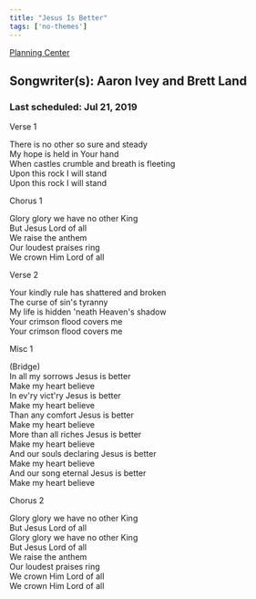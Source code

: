 ```yaml
---
title: "Jesus Is Better"
tags: ['no-themes']
---
```


[Planning Center](https://services.planningcenteronline.com/songs/16087387)

## Songwriter(s): Aaron Ivey and Brett Land
### Last scheduled: Jul 21, 2019          

Verse 1  
  
There is no other so sure and steady  
My hope is held in Your hand  
When castles crumble and breath is fleeting  
Upon this rock I will stand  
Upon this rock I will stand  
  
Chorus 1  
  
Glory glory we have no other King  
But Jesus Lord of all  
We raise the anthem  
Our loudest praises ring  
We crown Him Lord of all  
  
Verse 2  
  
Your kindly rule has shattered and broken  
The curse of sin's tyranny  
My life is hidden 'neath Heaven's shadow  
Your crimson flood covers me  
Your crimson flood covers me  
  
Misc 1  
  
(Bridge)  
In all my sorrows Jesus is better  
Make my heart believe  
In ev'ry vict'ry Jesus is better  
Make my heart believe  
Than any comfort Jesus is better  
Make my heart believe  
More than all riches Jesus is better  
Make my heart believe  
And our souls declaring Jesus is better  
Make my heart believe  
And our song eternal Jesus is better  
Make my heart believe  
  
Chorus 2  
  
Glory glory we have no other King  
But Jesus Lord of all  
Glory glory we have no other King  
But Jesus Lord of all  
We raise the anthem  
Our loudest praises ring  
We crown Him Lord of all  
We crown Him Lord of all
